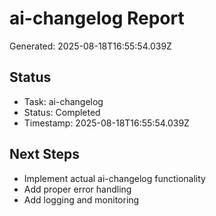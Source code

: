 # ai-changelog Report

Generated: 2025-08-18T16:55:54.039Z

## Status
- Task: ai-changelog
- Status: Completed
- Timestamp: 2025-08-18T16:55:54.039Z

## Next Steps
- Implement actual ai-changelog functionality
- Add proper error handling
- Add logging and monitoring
